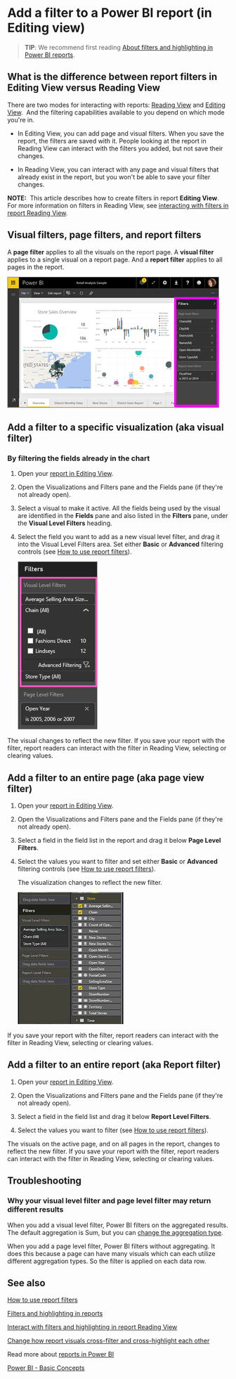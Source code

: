 ﻿<properties
   pageTitle="Add a filter to a report in Power BI"
   description="Add a filter to a report in Power BI"
   services="powerbi"
   documentationCenter=""
   authors="mihart"
   manager="mblythe"
   backup=""
   editor=""
   tags=""
   qualityFocus="monitoring"
   qualityDate=""/>

<tags
   ms.service="powerbi"
   ms.devlang="NA"
   ms.topic="article"
   ms.tgt_pltfrm="NA"
   ms.workload="powerbi"
   ms.date="08/20/2016"
   ms.author="mihart"/>

# Add a filter to a Power BI report (in Editing view)

>**TIP**:   We recommend first reading [About filters and highlighting in Power BI reports](powerbi-service-about-filters-and-highlighting-in-reports.md).


##  What is the difference between report filters in Editing View versus Reading View

There are two modes for interacting with reports: [Reading View](powerbi-service-interact-with-a-report-in-reading-view.md) and [Editing View](powerbi-service-interact-with-a-report-in-editing-view.md).  And the filtering capabilities available to you depend on which mode you're in.

-   In Editing View, you can add page and visual filters. When you save the report, the filters are saved with it. People looking at the report in Reading View can interact with the filters you added, but not save their changes.

-   In Reading View, you can interact with any page and visual filters that already exist in the report, but you won't be able to save your filter changes.

**NOTE:**  This article describes how to create filters in report **Editing View**.  For more information on filters in Reading VIew, see [interacting with filters in report Reading View](powerbi-service-interact-with-a-report-in-reading-view.md).

##  Visual filters, page filters, and report filters
A **page filter** applies to all the visuals on the report page. A **visual filter** applies to a single visual on a report page. And a **report filter** applies to all pages in the report.

![](media/powerbi-service-add-a-filter-to-a-report/power-bi-add-filter-reading-view.png)

## Add a filter to a specific visualization (aka visual filter)

### By filtering the fields already in the chart

1.  Open your [report in Editing View](powerbi-service-go-from-reading-view-to-editing-view.md).

2.  Open the Visualizations and Filters pane and the Fields pane (if they're not already open).

3.  Select a visual to make it active. All the fields being used by the visual are identified in the **Fields** pane and also listed in the **Filters** pane, under the **Visual Level Filters** heading.

4.  Select the field you want to add as a new visual level filter, and drag it into the Visual Level Filters area.  Set either **Basic** or **Advanced** filtering controls (see [How to use report filters](powerbi-service-how-to-use-a-report-filter.md)).

    ![](media/powerbi-service-add-a-filter-to-a-report/vizFilter.png)

The visual changes to reflect the new filter. If you save your report with the filter, report readers can interact with the filter in Reading View, selecting or clearing values.

## Add a filter to an entire page (aka page view filter)

1.  Open your [report in Editing View](powerbi-service-go-from-reading-view-to-editing-view.md).

2.  Open the Visualizations and Filters pane and the Fields pane (if they're not already open).

3.  Select a field in the field list in the report and drag it below **Page Level Filters**.

4.  Select the values you want to filter and set either  **Basic** or **Advanced** filtering controls (see [How to use report filters](powerbi-service-how-to-use-a-report-filter.md)).

    The visualization changes to reflect the new filter. 

    ![](media/powerbi-service-add-a-filter-to-a-report/filterPage.gif)

If you save your report with the filter, report readers can interact with the filter in Reading View, selecting or clearing values.

## Add a filter to an entire report (aka Report filter)

1. Open your [report in Editing View](powerbi-service-go-from-reading-view-to-editing-view.md).

2. Open the Visualizations and Filters pane and the Fields pane (if they're not already open).

3. Select a field in the field list and drag it below **Report Level Filters**.

4. Select the values you want to filter (see [How to use report filters](powerbi-service-how-to-use-a-report-filter.md)).

The visuals on the active page, and on all pages in the report, changes to reflect the new filter. If you save your report with the filter, report readers can interact with the filter in Reading View, selecting or clearing values.

##  Troubleshooting

### Why your visual level filter and page level filter may return different results

When you add a visual level filter, Power BI filters on the aggregated results.  The default aggregation is Sum, but you can [change the aggregation type](powerbi-service-aggregates.md).  

When you add a page level filter, Power BI filters without aggregating.  It does this because a page can have many visuals which can each utilize different aggregation types.  So the filter is applied on each data row.


## See also

 [How to use report filters](powerbi-service-how-to-use-a-report-filter.md)

  [Filters and highlighting in reports](powerbi-service-about-filters-and-highlighting-in-reports.md)

[Interact with filters and highlighting in report Reading View](powerbi-service-interact-with-a-report-in-reading-view.md)

[Change how report visuals cross-filter and cross-highlight each other](powerbi-service-visual-interactions.md)

Read more about [reports in Power BI](powerbi-service-reports.md)

[Power BI - Basic Concepts](powerbi-service-basic-concepts.md)*﻿*
